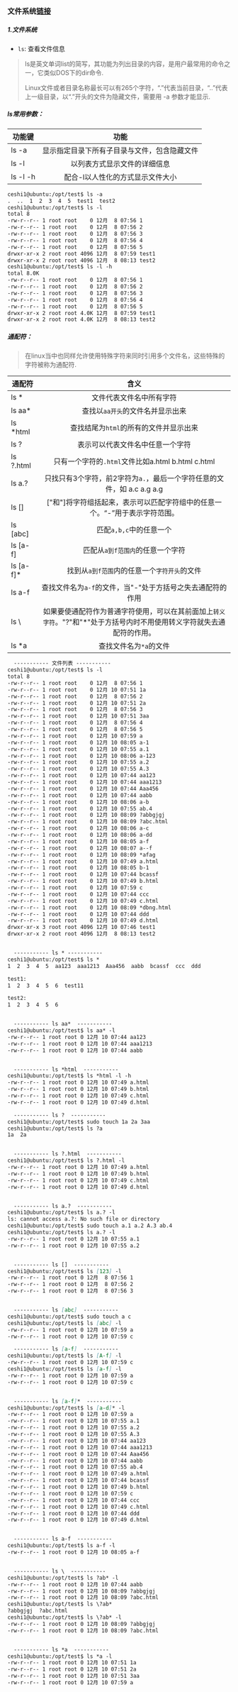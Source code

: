 ### 文件系统[链接](https://www.jianshu.com/p/b413a7b91793)
##### 1.文件系统
* `ls`: 查看文件信息
> ls是英文单词list的简写，其功能为列出目录的内容，是用户最常用的命令之一，它类似DOS下的dir命令.
>
> Linux文件或者目录名称最长可以有265个字符，“.”代表当前目录，“..”代表上一级目录，以“.”开头的文件为隐藏文件，需要用 -a 参数才能显示.
##### ls常用参数：
| 功能键   |      功能      
|----------|:-------------:
|  ls -a    |   显示指定目录下所有子目录与文件，包含隐藏文件
|  ls -l    |   以列表方式显示文件的详细信息
|  ls -l -h   |   配合-l以人性化的方式显示文件大小

```markdown
ceshi1@ubuntu:/opt/test$ ls -a
.  ..  1  2  3  4  5  test1  test2
ceshi1@ubuntu:/opt/test$ ls -l
total 8
-rw-r--r-- 1 root root    0 12月  8 07:56 1
-rw-r--r-- 1 root root    0 12月  8 07:56 2
-rw-r--r-- 1 root root    0 12月  8 07:56 3
-rw-r--r-- 1 root root    0 12月  8 07:56 4
-rw-r--r-- 1 root root    0 12月  8 07:56 5
drwxr-xr-x 2 root root 4096 12月  8 07:59 test1
drwxr-xr-x 2 root root 4096 12月  8 08:13 test2
ceshi1@ubuntu:/opt/test$ ls -l -h
total 8.0K
-rw-r--r-- 1 root root    0 12月  8 07:56 1
-rw-r--r-- 1 root root    0 12月  8 07:56 2
-rw-r--r-- 1 root root    0 12月  8 07:56 3
-rw-r--r-- 1 root root    0 12月  8 07:56 4
-rw-r--r-- 1 root root    0 12月  8 07:56 5
drwxr-xr-x 2 root root 4.0K 12月  8 07:59 test1
drwxr-xr-x 2 root root 4.0K 12月  8 08:13 test2
```

##### 通配符：
>在linux当中也同样允许使用特殊字符来同时引用多个文件名，这些特殊的字符被称为通配符.

| 通配符   |      含义      
|----------|:-------------:
|  ls *    |   文件代表文件名中所有字符
|  ls aa*    |   查找以`aa开头`的文件名并显示出来
|  ls *html    |   查找结尾为`html`的所有的文件并显示出来
|  ls ?    |   表示可以代表文件名中任意一个字符
|  ls ?.html    |   只有一个字符的`.html`文件比如a.html b.html c.html
|  ls a.?    |   只找只有3个字符，前2字符为`a.`，最后一个字符任意的文件，如 a.c a.g a.g
|  ls []    |   ["和"]将字符组括起来，表示可以匹配字符组中的任意一个。“-”用于表示字符范围。
|  ls [abc]    |   匹配`a,b,c`中的任意一个
|  ls [a-f]    |  匹配从`a到f范围内`的任意一个字符
|  ls [a-f]*    |  找到从`a到f范围`内的任意一个`字符开头`的文件
|  ls a-f    |  查找文件名为`a-f`的文件，当"-"处于方括号之失去通配符的作用
|  ls \    |  如果要使通配符作为普通字符使用，可以在其前面加上`转义字符`。"?"和"*"处于方括号内时不用使用转义字符就失去通配符的作用。
|  ls *a    |  查找文件名为`*a`的文件

```markdown
  ----------- 文件列表 -----------
ceshi1@ubuntu:/opt/test$ ls -l
total 8
-rw-r--r-- 1 root root    0 12月  8 07:56 1
-rw-r--r-- 1 root root    0 12月 10 07:51 1a
-rw-r--r-- 1 root root    0 12月  8 07:56 2
-rw-r--r-- 1 root root    0 12月 10 07:51 2a
-rw-r--r-- 1 root root    0 12月  8 07:56 3
-rw-r--r-- 1 root root    0 12月 10 07:51 3aa
-rw-r--r-- 1 root root    0 12月  8 07:56 4
-rw-r--r-- 1 root root    0 12月  8 07:56 5
-rw-r--r-- 1 root root    0 12月 10 07:59 a
-rw-r--r-- 1 root root    0 12月 10 08:05 a-1
-rw-r--r-- 1 root root    0 12月 10 07:55 a.1
-rw-r--r-- 1 root root    0 12月 10 08:06 a-123
-rw-r--r-- 1 root root    0 12月 10 07:55 a.2
-rw-r--r-- 1 root root    0 12月 10 07:55 A.3
-rw-r--r-- 1 root root    0 12月 10 07:44 aa123
-rw-r--r-- 1 root root    0 12月 10 07:44 aaa1213
-rw-r--r-- 1 root root    0 12月 10 07:44 Aaa456
-rw-r--r-- 1 root root    0 12月 10 07:44 aabb
-rw-r--r-- 1 root root    0 12月 10 08:06 a-b
-rw-r--r-- 1 root root    0 12月 10 07:55 ab.4
-rw-r--r-- 1 root root    0 12月 10 08:09 ?abbgjgj
-rw-r--r-- 1 root root    0 12月 10 08:09 ?abc.html
-rw-r--r-- 1 root root    0 12月 10 08:06 a-c
-rw-r--r-- 1 root root    0 12月 10 08:06 a-dd
-rw-r--r-- 1 root root    0 12月 10 08:05 a-f
-rw-r--r-- 1 root root    0 12月 10 08:07 a--f
-rw-r--r-- 1 root root    0 12月 10 08:09 *afag
-rw-r--r-- 1 root root    0 12月 10 07:49 a.html
-rw-r--r-- 1 root root    0 12月 10 08:05 b-1
-rw-r--r-- 1 root root    0 12月 10 07:44 bcassf
-rw-r--r-- 1 root root    0 12月 10 07:49 b.html
-rw-r--r-- 1 root root    0 12月 10 07:59 c
-rw-r--r-- 1 root root    0 12月 10 07:44 ccc
-rw-r--r-- 1 root root    0 12月 10 07:49 c.html
-rw-r--r-- 1 root root    0 12月 10 08:09 *dbng.html
-rw-r--r-- 1 root root    0 12月 10 07:44 ddd
-rw-r--r-- 1 root root    0 12月 10 07:49 d.html
drwxr-xr-x 3 root root 4096 12月 10 07:46 test1
drwxr-xr-x 2 root root 4096 12月  8 08:13 test2


  ----------- ls * -----------
ceshi1@ubuntu:/opt/test$ ls *
1  2  3  4  5  aa123  aaa1213  Aaa456  aabb  bcassf  ccc  ddd

test1:
1  2  3  4  5  6  test11

test2:
1  2  3  4  5  6


  ----------- ls aa*  -----------
ceshi1@ubuntu:/opt/test$ ls aa* -l
-rw-r--r-- 1 root root 0 12月 10 07:44 aa123
-rw-r--r-- 1 root root 0 12月 10 07:44 aaa1213
-rw-r--r-- 1 root root 0 12月 10 07:44 aabb


  ----------- ls *html  -----------
ceshi1@ubuntu:/opt/test$ ls *html -l -h
-rw-r--r-- 1 root root 0 12月 10 07:49 a.html
-rw-r--r-- 1 root root 0 12月 10 07:49 b.html
-rw-r--r-- 1 root root 0 12月 10 07:49 c.html
-rw-r--r-- 1 root root 0 12月 10 07:49 d.html

  ----------- ls ?  -----------
ceshi1@ubuntu:/opt/test$ sudo touch 1a 2a 3aa
ceshi1@ubuntu:/opt/test$ ls ?a
1a  2a


  ----------- ls ?.html  -----------
ceshi1@ubuntu:/opt/test$ ls ?.html -l
-rw-r--r-- 1 root root 0 12月 10 07:49 a.html
-rw-r--r-- 1 root root 0 12月 10 07:49 b.html
-rw-r--r-- 1 root root 0 12月 10 07:49 c.html
-rw-r--r-- 1 root root 0 12月 10 07:49 d.html


  ----------- ls a.?  -----------
ceshi1@ubuntu:/opt/test$ ls a.? -l
ls: cannot access a.?: No such file or directory
ceshi1@ubuntu:/opt/test$ sudo touch a.1 a.2 A.3 ab.4
ceshi1@ubuntu:/opt/test$ ls a.? -l
-rw-r--r-- 1 root root 0 12月 10 07:55 a.1
-rw-r--r-- 1 root root 0 12月 10 07:55 a.2


  ----------- ls []  -----------
ceshi1@ubuntu:/opt/test$ ls [123] -l
-rw-r--r-- 1 root root 0 12月  8 07:56 1
-rw-r--r-- 1 root root 0 12月  8 07:56 2
-rw-r--r-- 1 root root 0 12月  8 07:56 3


  ----------- ls [abc]  -----------
ceshi1@ubuntu:/opt/test$ sudo touch a c
ceshi1@ubuntu:/opt/test$ ls [abc] -l
-rw-r--r-- 1 root root 0 12月 10 07:59 a
-rw-r--r-- 1 root root 0 12月 10 07:59 c

  ----------- ls [a-f]  -----------
ceshi1@ubuntu:/opt/test$ ls [A-f] -l
-rw-r--r-- 1 root root 0 12月 10 07:59 c
ceshi1@ubuntu:/opt/test$ ls [a-f] -l
-rw-r--r-- 1 root root 0 12月 10 07:59 a
-rw-r--r-- 1 root root 0 12月 10 07:59 c


  ----------- ls [a-f]*  -----------
ceshi1@ubuntu:/opt/test$ ls [a-d]* -l
-rw-r--r-- 1 root root 0 12月 10 07:59 a
-rw-r--r-- 1 root root 0 12月 10 07:55 a.1
-rw-r--r-- 1 root root 0 12月 10 07:55 a.2
-rw-r--r-- 1 root root 0 12月 10 07:55 A.3
-rw-r--r-- 1 root root 0 12月 10 07:44 aa123
-rw-r--r-- 1 root root 0 12月 10 07:44 aaa1213
-rw-r--r-- 1 root root 0 12月 10 07:44 Aaa456
-rw-r--r-- 1 root root 0 12月 10 07:44 aabb
-rw-r--r-- 1 root root 0 12月 10 07:55 ab.4
-rw-r--r-- 1 root root 0 12月 10 07:49 a.html
-rw-r--r-- 1 root root 0 12月 10 07:44 bcassf
-rw-r--r-- 1 root root 0 12月 10 07:49 b.html
-rw-r--r-- 1 root root 0 12月 10 07:59 c
-rw-r--r-- 1 root root 0 12月 10 07:44 ccc
-rw-r--r-- 1 root root 0 12月 10 07:49 c.html
-rw-r--r-- 1 root root 0 12月 10 07:44 ddd
-rw-r--r-- 1 root root 0 12月 10 07:49 d.html


  ----------- ls a-f  -----------
ceshi1@ubuntu:/opt/test$ ls a-f -l
-rw-r--r-- 1 root root 0 12月 10 08:05 a-f


  ----------- ls \  -----------
ceshi1@ubuntu:/opt/test$ ls ?ab* -l
-rw-r--r-- 1 root root 0 12月 10 07:44 aabb
-rw-r--r-- 1 root root 0 12月 10 08:09 ?abbgjgj
-rw-r--r-- 1 root root 0 12月 10 08:09 ?abc.html
ceshi1@ubuntu:/opt/test$ ls \?ab*
?abbgjgj  ?abc.html
ceshi1@ubuntu:/opt/test$ ls \?ab* -l
-rw-r--r-- 1 root root 0 12月 10 08:09 ?abbgjgj
-rw-r--r-- 1 root root 0 12月 10 08:09 ?abc.html


  ----------- ls *a  -----------
ceshi1@ubuntu:/opt/test$ ls *a -l
-rw-r--r-- 1 root root 0 12月 10 07:51 1a
-rw-r--r-- 1 root root 0 12月 10 07:51 2a
-rw-r--r-- 1 root root 0 12月 10 07:51 3aa
-rw-r--r-- 1 root root 0 12月 10 07:59 a

```